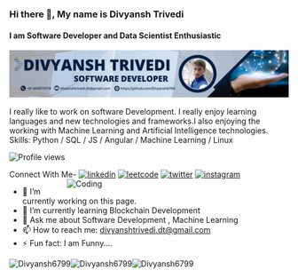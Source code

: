### Hi there 👋, My name is Divyansh Trivedi
#### I am Software Developer and Data Scientist Enthusiastic
![I am Software Developer and Data Scientist Enthusiastic](https://github.com/Divyansh6799/Divyansh6799/blob/main/banner.png)

I really like to work on software Development. I really enjoy learning languages and new technologies and frameworks.I also enjoying the working with Machine Learning and Artificial Intelligence technologies.  Skills: Python / SQL / JS / Angular / Machine Learning / Linux

![Profile views](https://gpvc.arturio.dev/Divyansh6799)

Connect With Me- 
[<img src='https://cdn.jsdelivr.net/npm/simple-icons@3.0.1/icons/linkedin.svg' alt='linkedin' height='25'>](https://www.linkedin.com/in/divyansh-trivedi-1551581bb/)         [<img src='https://cdn.jsdelivr.net/npm/simple-icons@3.0.1/icons/leetcode.svg' alt='leetcode' height='25'>](https://leetcode.com/D_Trivedi0607/)   [<img src='https://cdn.jsdelivr.net/npm/simple-icons@3.0.1/icons/twitter.svg' alt='twitter' height='25'>](https://twitter.com/Divyansh0607)   [<img src='https://cdn.jsdelivr.net/npm/simple-icons@3.0.1/icons/instagram.svg' alt='instagram' height='25'>](https://www.instagram.com/divyansh__1997/) <img align="right" alt="Coding" width="400" src="https://cdn.dribbble.com/users/1162077/screenshots/3848914/programmer.gif">

- 🔭 I’m currently working on this page.   
- 🌱 I’m currently learning Blockchain Development 
- 💬 Ask me about Software Development , Machine Learning 
- 📫 How to reach me: divyanshtrivedi.dt@gmail.com 
- ⚡ Fun fact: I am Funny....   

<img align="left" src="https://github-readme-stats.vercel.app/api/top-langs?username=Divyansh6799&show_icons=true&locale=en&layout=compact&theme=tokyonight" alt="Divyansh6799" /></p>

<p><img align="left" src="https://github-readme-streak-stats.herokuapp.com/?user=Divyansh6799&&theme=tokyonight" alt="Divyansh6799" /></p>

<p><img align="left" src="https://github-readme-stats.vercel.app/api?username=Divyansh6799&show_icons=true&locale=en&theme=tokyonight" alt="Divyansh6799" /></p>
